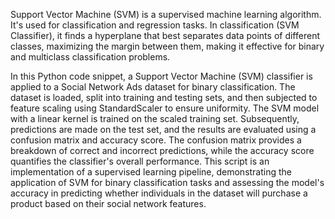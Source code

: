 Support Vector Machine (SVM) is a supervised machine learning algorithm. It's used for classification and regression tasks. 
In classification (SVM Classifier), it finds a hyperplane that best separates data points of different classes, maximizing the margin between them, making it effective for binary and multiclass classification problems.

In this Python code snippet, a Support Vector Machine (SVM) classifier is applied to a Social Network Ads dataset for binary classification. 
The dataset is loaded, split into training and testing sets, and then subjected to feature scaling using StandardScaler to ensure uniformity.
The SVM model with a linear kernel is trained on the scaled training set. Subsequently, predictions are made on the test set, and the results are evaluated using a confusion matrix and accuracy score. 
The confusion matrix provides a breakdown of correct and incorrect predictions, while the accuracy score quantifies the classifier's overall performance. 
This script is an implementation of a supervised learning pipeline, demonstrating the application of SVM for binary classification tasks and assessing the model's accuracy in predicting whether individuals in the dataset will purchase a product based on their social network features.
